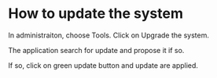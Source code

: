 # How to update the system

In administraiton, choose Tools.
Click on Upgrade the system.

The application search for update and propose it if so.

If so, click on green update button and update are applied.